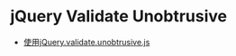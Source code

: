 # jQuery Validate Unobtrusive

- [使用jQuery.validate.unobtrusive.js](https://blog.darkthread.net/blog/unobtrusive-jquery-validation/)

